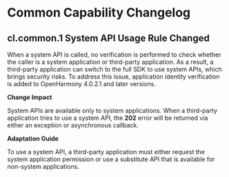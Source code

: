 # Common Capability Changelog

## cl.common.1 System API Usage Rule Changed

When a system API is called, no verification is performed to check whether the caller is a system application or third-party application. As a result, a third-party application can switch to the full SDK to use system APIs, which brings security risks. To address this issue, application identity verification is added to OpenHarmony 4.0.2.1 and later versions.

**Change Impact**

System APIs are available only to system applications. When a third-party application tries to use a system API, the **202** error will be returned via either an exception or asynchronous callback.

**Adaptation Guide**

To use a system API, a third-party application must either request the system application permission or use a substitute API that is available for non-system applications.
